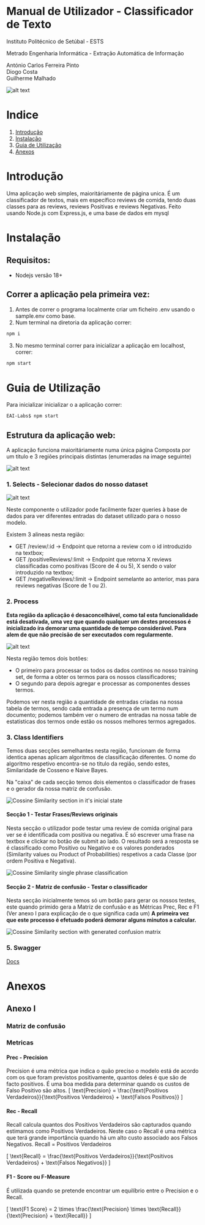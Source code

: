 # Manual de Utilizador - Classificador de Texto

Instituto Politécnico de Setúbal - ESTS

Metrado Engenharia Informática - Extração Automática de Informação

António Carlos Ferreira Pinto<br>
Diogo Costa<br>
Guilherme Malhado<br>


![alt text](images/ips.png)

<div style="page-break-after: always;"></div>

# Indice
1. [Introdução](#1)
2. [Instalação](#2)
3. [Guia de Utilização](#3)
4. [Anexos](#4)

<div style="page-break-after: always;"></div>

# Introdução <a name="1"></a>

Uma aplicação web simples, maioritáriamente de página unica. É um classificador de textos, mais em específico reviews de comida, tendo duas classes para as reviews, reviews Positivas e reviews Negativas.
Feito usando Node.js com Express.js, e uma base de dados em mysql

# Instalação <a name="2"></a>

## Requisitos:
- Nodejs versão 18+

## Correr a aplicação pela primeira vez:
1. Antes de correr o programa localmente criar um ficheiro .env usando o sample.env como base.
2. Num terminal na diretoria da aplicação correr:
```bash
npm i
```
3. No mesmo terminal correr para inicializar a aplicação em localhost, correr:
```bash
npm start
```

# Guia de Utilização <a name="3"></a>

Para inicializar inicializar o a aplicação correr:
```bash
EAI-Labs$ npm start
```
## Estrutura da aplicação web:
A aplicação funciona maioritáriamente numa única página Composta por um titulo e 3 regiões principais distintas (enumeradas na image seguinte)

![alt text](images/fullPage.png)

### 1. Selects - Selecionar dados do nosso dataset

![alt text](images/region1.png)

Neste componente o utilizador pode facilmente fazer queries à base de dados para ver diferentes entradas do dataset utilizado para o nosso modelo.

Existem 3 alineas nesta região:
- GET /review/:id -> Endpoint que retorna a review com o id introduzido na textbox;
- GET /positiveReviews/:limit -> Endpoint que retorna X reviews classificadas como positivas (Score de 4 ou 5), X sendo o valor introduzido na textbox;
- GET /negativeReviews/:limit -> Endpoint semelante ao anterior, mas para reviews negativas (Score de 1 ou 2).

### 2. Process
**Esta região da aplicação é desaconcelhável, como tal esta funcionalidade está desativada, uma vez que quando qualquer um destes processos é inicializado íra demorar uma quantidade de tempo considerável. Para alem de que não precisão de ser executados com regularmente.**

![alt text](images/region2.png)


Nesta região temos dois botões:
- O primeiro para processar os todos os dados continos no nosso training set, de forma a obter os termos para os nossos classificadores;
- O segundo para depois agregar e processar as componentes desses termos.

Podemos ver nesta região a quantidade de entradas criadas na nossa tabela de termos, sendo cada entrada a presença de um termo num documento; podemos também ver o numero de entradas na nossa table de estatisticas dos termos onde estão os nossos melhores termos agregados.

### 3. Class Identifiers
Temos duas secções semelhantes nesta região, funcionam de forma identica apenas aplicam algoritmos de classificação diferentes. O nome do algoritmo respetivo encontra-se no titulo da região, sendo estes, Similaridade de Cosseno e Naive Bayes.

Na "caixa" de cada secção temos dois elementos o classificador de frases e o gerador da nossa matriz de confusão.

![Cossine Similarity section in it's inicial state](images/region3-before.png)

#### Secção 1 - Testar Frases/Reviews originais
Nesta secção o utilizador pode testar uma review de comida original para ver se é identificada com positiva ou negativa.
É só escrever uma frase na textbox e clickar no botão de submit ao lado.
O resultado será a resposta se é classificado como Positivo ou Negativo e os valores ponderados (Similarity values ou Product of Probabilities) respetivos a cada Classe (por ordem Positiva e Negativa).

![Cossine Similarity single phrase classification](images/region3-phrase.png)


#### Secção 2 - Matriz de confusão - Testar o classificador
Nesta secção inicialmente temos só um botão para gerar os nossos testes, este quando primido gera a Matriz de confusão e as Métricas Prec, Rec e F1 (Ver anexo I para explicação de o que significa cada um)
**A primeira vez que este processo é efetuado poderá demorar alguns minutos a calcular.**

![Cossine Similarity section with generated confusion matrix](images/region3-matrix.png)


### 5. Swagger
[Docs](https://swagger.io/docs/)

# Anexos <a name="4"></a>

## Anexo I
### Matriz de confusão

### Metricas
#### Prec - Precision
Precision é uma métrica que indica o quão preciso o modelo está de acordo com os que foram previstos
positivamente, quantos deles é que são de facto positivos. É uma boa medida para determinar quando os
custos de Falso Positivo são altos.
\[
\text{Precision} = \frac{\text{Positivos Verdadeiros}}{\text{Positivos Verdadeiros} + \text{Falsos Positivos}}
\]
#### Rec - Recall
Recall calcula quantos dos Positivos Verdadeiros são capturados quando estimamos como Positivos
Verdadeiros. Neste caso o Recall é uma métrica que terá grande importância quando há um alto custo
associado aos Falsos Negativos.
Recall = Positivos Verdadeiros

\[
\text{Recall} = \frac{\text{Positivos Verdadeiros}}{\text{Positivos Verdadeiros} + \text{Falsos Negativos}}
\]

#### F1 - Score ou F-Measure
É utilizada quando se pretende encontrar um equilíbrio entre o Precision e o Recall. 

\[
\text{F1 Score} = 2 \times \frac{\text{Precision} \times \text{Recall}}{\text{Precision} + \text{Recall}}
\]
